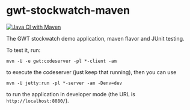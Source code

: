 # gwt-stockwatch-maven
[![Java CI with Maven](https://github.com/jjocram/gwt-stockwatch-maven/actions/workflows/maven.yml/badge.svg)](https://github.com/jjocram/gwt-stockwatch-maven/actions/workflows/maven.yml)

The GWT stockwatch demo application, maven flavor and JUnit testing.

To test it, run:

`mvn -U -e gwt:codeserver -pl *-client -am`

to execute the codeserver (just keep that running),
then you can use

`mvn -U jetty:run -pl *-server -am -Denv=dev`

to run the application in developer mode (the URL is `http://localhost:8080/`). 
